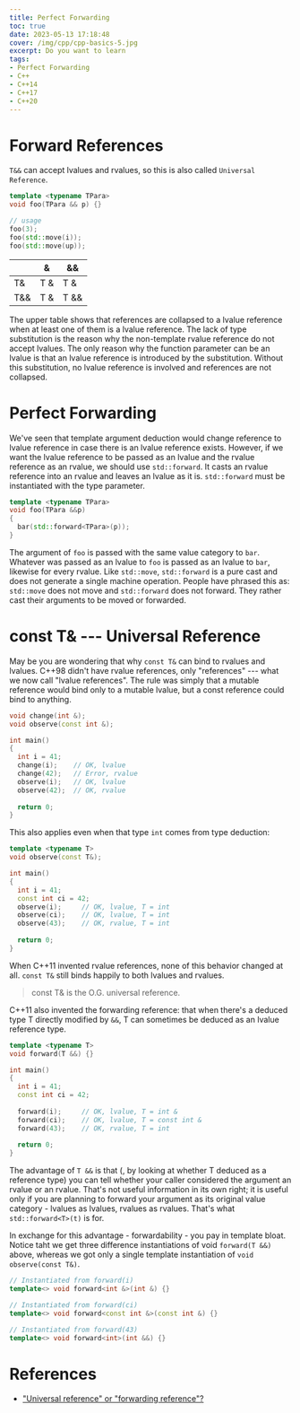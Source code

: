 ```yaml
---
title: Perfect Forwarding
toc: true
date: 2023-05-13 17:18:48
cover: /img/cpp/cpp-basics-5.jpg
excerpt: Do you want to learn
tags:
- Perfect Forwarding
- C++
- C++14
- C++17
- C++20
---
```


# Forward References

`T&&` can accept lvalues and rvalues, so this is also called `Universal Reference`.

```c++
template <typename TPara>
void foo(TPara && p) {}

// usage
foo(3);
foo(std::move(i));
foo(std::move(up));
```

|     | &   | &&   |
| --- | --- |------|
| T&  | T & | T &  |
| T&& | T & | T && |

The upper table shows that references are collapsed to a lvalue reference when at least one of them is a lvalue reference.
The lack of type substitution is the reason why the non-template rvalue reference do not accept lvalues. The only reason why the function parameter can be an lvalue is that an lvalue reference is introduced by the substitution. Without this substitution, no lvalue reference is involved and references are not collapsed.

# Perfect Forwarding
We've seen that template argument deduction would change reference to lvalue reference in case there is an lvalue reference exists.
However, if we want the lvalue reference to be passed as an lvalue and the rvalue reference as an rvalue, we should use `std::forward`. It casts an rvalue reference into an rvalue and leaves an lvalue as it is. `std::forward` must be instantiated with the type parameter.

```c++
template <typename TPara>
void foo(TPara &&p)
{
  bar(std::forward<TPara>(p));
}
```
The argument of `foo` is passed with the same value category to `bar`. Whatever was passed as an lvalue to `foo` is passed as an lvalue to `bar`, likewise for every rvalue.
Like `std::move`, `std::forward` is a pure cast and does not generate a single machine operation. People have phrased this as: `std::move` does not move and `std::forward` does not forward. They rather cast their arguments to be moved or forwarded.

# const T& --- Universal Reference
May be you are wondering that why `const T&` can bind to rvalues and lvalues.
C++98 didn't have rvalue references, only "references" --- what we now call "lvalue references". The rule was simply that a mutable reference would bind only to a mutable lvalue, but a const reference could bind to anything.

```c++
void change(int &);
void observe(const int &);

int main()
{
  int i = 41;
  change(i);    // OK, lvalue
  change(42);   // Error, rvalue
  observe(i);   // OK, lvalue
  observe(42);  // OK, rvalue
  
  return 0;
}
```

This also applies even when that type `int` comes from type deduction:

```c++
template <typename T>
void observe(const T&);

int main()
{
  int i = 41;
  const int ci = 42;
  observe(i);     // OK, lvalue, T = int
  observe(ci);    // OK, lvalue, T = int
  observe(43);    // OK, rvalue, T = int
  
  return 0;
}
```

When C++11 invented rvalue references, none of this behavior changed at all. `const T&` still binds happily to both lvalues and rvalues.

> const T& is the O.G. universal reference.

C++11 also invented the forwarding reference: that when there's a deduced type T directly modified by `&&`, T can sometimes be deduced as an lvalue reference type.

```c++
template <typename T>
void forward(T &&) {}

int main()
{
  int i = 41;
  const int ci = 42;
  
  forward(i);     // OK, lvalue, T = int &
  forward(ci);    // OK, lvalue, T = const int &
  forward(43);    // OK, rvalue, T = int
  
  return 0;
}
```

The advantage of `T &&` is that (, by looking at whether T deduced as a reference type) you can tell whether your caller considered the argument an rvalue or an rvalue. That's not useful information in its own right; it is useful only if you are planning to forward your argument as its original value category - lvalues as lvalues, rvalues as rvalues. That's what `std::forward<T>(t)` is for.

In exchange for this advantage - forwardability - you pay in template bloat. Notice taht we get three difference instantiations of void `forward(T &&)` above, whereas we got only a single template instantiation of `void observe(const T&)`.

```c++
// Instantiated from forward(i)
template<> void forward<int &>(int &) {}

// Instantiated from forward(ci)
template<> void forward<const int &>(const int &) {}

// Instantiated from forward(43)
template<> void forward<int>(int &&) {}
```

# References
* ["Universal reference" or "forwarding reference"?](https://quuxplusone.github.io/blog/2022/02/02/look-what-they-need/)